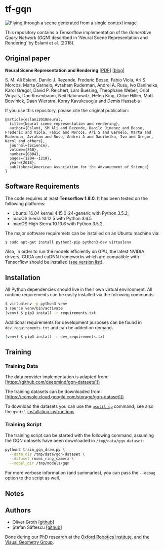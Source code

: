 # tf-gqn
![Flying through a scene generated from a single context image](gqn_demo.gif)

This repository contains a Tensorflow implementation of the *Generative Query Network (GQN)* described in 'Neural Scene Representation and Rendering' by Eslami et al. (2018).

## Original paper

**Neural Scene Representation and Rendering** [[PDF][]] [[blog][]]

S. M. Ali Eslami, Danilo J. Rezende, Frederic Besse, Fabio Viola, Ari S. Morcos,
Marta Garnelo, Avraham Ruderman, Andrei A. Rusu, Ivo Danihelka, Karol Gregor,
David P. Reichert, Lars Buesing, Theophane Weber, Oriol Vinyals, Dan Rosenbaum,
Neil Rabinowitz, Helen King, Chloe Hillier, Matt Botvinick, Daan Wierstra,
Koray Kavukcuoglu and Demis Hassabis

[pdf]: https://deepmind.com/documents/211/Neural_Scene_Representation_and_Rendering_preprint.pdf
[blog]: https://deepmind.com/blog/neural-scene-representation-and-rendering/

If you use this repository, please cite the original publication:

```
@article{eslami2018neural,
  title={Neural scene representation and rendering},
  author={Eslami, SM Ali and Rezende, Danilo Jimenez and Besse, Frederic and Viola, Fabio and Morcos, Ari S and Garnelo, Marta and Ruderman, Avraham and Rusu, Andrei A and Danihelka, Ivo and Gregor, Karol and others},
  journal={Science},
  volume={360},
  number={6394},
  pages={1204--1210},
  year={2018},
  publisher={American Association for the Advancement of Science}
}
```

## Software Requirements
The code requires at least **Tensorflow 1.8.0**. It has been tested on the following platforms:

- Ubuntu 16.04 kernel 4.15.0-24-generic with Python 3.5.2;
- macOS Sierra 10.12.5 with Python 3.6.5
- macOS High Sierra 10.13.6 with Python 3.5.2.

	
The major software requiremets can be installed on an Ubuntu machine via:

```bash
$ sudo apt-get install python3-pip python3-dev virtualenv
```

Also, in order to run the models efficiently on GPU, the latest NVIDIA drivers, CUDA and cuDNN frameworks which are compatible with Tensorflow should be installed  ([see version list](https://www.tensorflow.org/install/install_sources#tested_source_configurations)).


## Installation
All Python dependencies should live in their own virtual environment. All runtime requirements can be easily installed via the following commands:

```bash
$ virtualenv -p python3 venv
$ source venv/bin/activate
(venv) $ pip3 install -r requirements.txt
```

Additional requirements for development purposes can be found in ```dev_requirements.txt``` and can be added on demand.

```bash
(venv) $ pip3 install -r dev_requirements.txt
```

## Training
### Training Data

The data provider implementation is adapted from: [https://github.com/deepmind/gqn-datasets]()

The training datasets can be downloaded from: [https://console.cloud.google.com/storage/gqn-dataset]()

To download the datasets you can use the [`gsutil cp`](https://cloud.google.com/storage/docs/gsutil/commands/cp) command; see also the `gsutil` [installation instructions](https://cloud.google.com/storage/docs/gsutil_install).

### Training Script
The training script can be started with the following command, assuming the GQN datasets have been downloaded in `/tmp/data/gqn-dataset`:

```bash
python3 train_gqn_draw.py \
  --data_dir /tmp/data/gqn-dataset \
  --dataset rooms_ring_camera \
  --model_dir /tmp/models/gqn
```

For more verbose information (and summaries), you can pass the  `--debug` option to the script as well.

## Notes

## Authors

- Oliver Groth [[github](https://github.com/ogroth)]
- Ștefan Săftescu [[github](https://github.com/SliMM)]

Done during our PhD research at the [Oxford Robotics Institute](http://ori.ox.ac.uk/), and the [Visual Geometry Group](http://www.robots.ox.ac.uk/~vgg/).